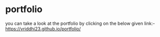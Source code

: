 # portfolio
you can take a look at the  portfolio by clicking on the below given link:-
https://vriddhi23.github.io/portfolio/
